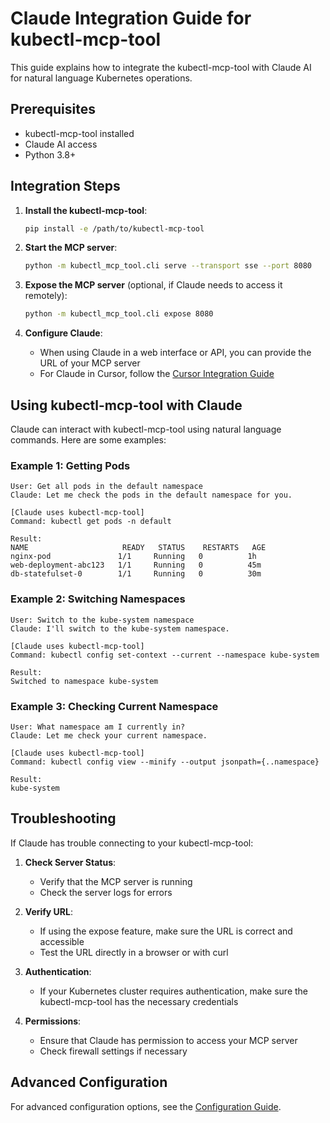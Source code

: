 # Claude Integration Guide for kubectl-mcp-tool

This guide explains how to integrate the kubectl-mcp-tool with Claude AI for natural language Kubernetes operations.

## Prerequisites

- kubectl-mcp-tool installed
- Claude AI access
- Python 3.8+

## Integration Steps

1. **Install the kubectl-mcp-tool**:
   ```bash
   pip install -e /path/to/kubectl-mcp-tool
   ```

2. **Start the MCP server**:
   ```bash
   python -m kubectl_mcp_tool.cli serve --transport sse --port 8080
   ```

3. **Expose the MCP server** (optional, if Claude needs to access it remotely):
   ```bash
   python -m kubectl_mcp_tool.cli expose 8080
   ```

4. **Configure Claude**:
   - When using Claude in a web interface or API, you can provide the URL of your MCP server
   - For Claude in Cursor, follow the [Cursor Integration Guide](./cursor_integration.md)

## Using kubectl-mcp-tool with Claude

Claude can interact with kubectl-mcp-tool using natural language commands. Here are some examples:

### Example 1: Getting Pods

```
User: Get all pods in the default namespace
Claude: Let me check the pods in the default namespace for you.

[Claude uses kubectl-mcp-tool]
Command: kubectl get pods -n default

Result:
NAME                     READY   STATUS    RESTARTS   AGE
nginx-pod               1/1     Running   0          1h
web-deployment-abc123   1/1     Running   0          45m
db-statefulset-0        1/1     Running   0          30m
```

### Example 2: Switching Namespaces

```
User: Switch to the kube-system namespace
Claude: I'll switch to the kube-system namespace.

[Claude uses kubectl-mcp-tool]
Command: kubectl config set-context --current --namespace kube-system

Result:
Switched to namespace kube-system
```

### Example 3: Checking Current Namespace

```
User: What namespace am I currently in?
Claude: Let me check your current namespace.

[Claude uses kubectl-mcp-tool]
Command: kubectl config view --minify --output jsonpath={..namespace}

Result:
kube-system
```

## Troubleshooting

If Claude has trouble connecting to your kubectl-mcp-tool:

1. **Check Server Status**:
   - Verify that the MCP server is running
   - Check the server logs for errors

2. **Verify URL**:
   - If using the expose feature, make sure the URL is correct and accessible
   - Test the URL directly in a browser or with curl

3. **Authentication**:
   - If your Kubernetes cluster requires authentication, make sure the kubectl-mcp-tool has the necessary credentials

4. **Permissions**:
   - Ensure that Claude has permission to access your MCP server
   - Check firewall settings if necessary

## Advanced Configuration

For advanced configuration options, see the [Configuration Guide](./configuration.md).
